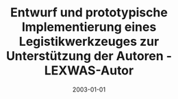 ---
abstract: ''
authors:
- Barbara Tappeiner
date: '2003-01-01'
featured: false
links:
- name: Publik
  url: https://publik.tuwien.ac.at/showentry.php?ID=138152&lang=2
publication_types:
- '7'
publishDate: '2003-01-01'
title: Entwurf und prototypische Implementierung eines Legistikwerkzeuges zur Unterstützung
  der Autoren - LEXWAS-Autor
url_pdf: ''
---